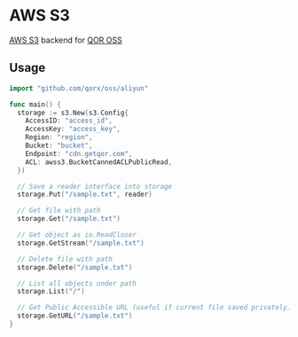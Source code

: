 # AWS S3

[AWS S3](https://aws.amazon.com/cn/s3/) backend for [QOR OSS](https://github.com/qorx/oss)

## Usage

```go
import "github.com/qorx/oss/aliyun"

func main() {
  storage := s3.New(s3.Config{
    AccessID: "access_id",
    AccessKey: "access_key",
    Region: "region",
    Bucket: "bucket",
    Endpoint: "cdn.getqor.com",
    ACL: awss3.BucketCannedACLPublicRead,
  })

  // Save a reader interface into storage
  storage.Put("/sample.txt", reader)

  // Get file with path
  storage.Get("/sample.txt")

  // Get object as io.ReadCloser
  storage.GetStream("/sample.txt")

  // Delete file with path
  storage.Delete("/sample.txt")

  // List all objects under path
  storage.List("/")

  // Get Public Accessible URL (useful if current file saved privately)
  storage.GetURL("/sample.txt")
}
```


